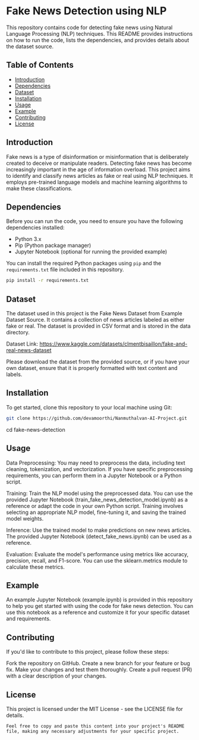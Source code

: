 # Fake News Detection using NLP

This repository contains code for detecting fake news using Natural Language Processing (NLP) techniques. This README provides instructions on how to run the code, lists the dependencies, and provides details about the dataset source.

## Table of Contents
- [Introduction](#introduction)
- [Dependencies](#dependencies)
- [Dataset](#dataset)
- [Installation](#installation)
- [Usage](#usage)
- [Example](#example)
- [Contributing](#contributing)
- [License](#license)

## Introduction

Fake news is a type of disinformation or misinformation that is deliberately created to deceive or manipulate readers. Detecting fake news has become increasingly important in the age of information overload. This project aims to identify and classify news articles as fake or real using NLP techniques. It employs pre-trained language models and machine learning algorithms to make these classifications.

## Dependencies

Before you can run the code, you need to ensure you have the following dependencies installed:

- Python 3.x
- Pip (Python package manager)
- Jupyter Notebook (optional for running the provided example)

You can install the required Python packages using `pip` and the `requirements.txt` file included in this repository.

```bash
pip install -r requirements.txt
```
## Dataset

The dataset used in this project is the Fake News Dataset from Example Dataset Source. It contains a collection of news articles labeled as either fake or real. The dataset is provided in CSV format and is stored in the data directory.

Dataset Link: https://www.kaggle.com/datasets/clmentbisaillon/fake-and-real-news-dataset

Please download the dataset from the provided source, or if you have your own dataset, ensure that it is properly formatted with text content and labels.

## Installation
To get started, clone this repository to your local machine using Git:

```bash
git clone https://github.com/devamoorthi/Nanmuthalvan-AI-Project.git
```

cd fake-news-detection
## Usage
Data Preprocessing: You may need to preprocess the data, including text cleaning, tokenization, and vectorization. If you have specific preprocessing requirements, you can perform them in a Jupyter Notebook or a Python script.

Training: Train the NLP model using the preprocessed data. You can use the provided Jupyter Notebook (train_fake_news_detection_model.ipynb) as a reference or adapt the code in your own Python script. Training involves selecting an appropriate NLP model, fine-tuning it, and saving the trained model weights.

Inference: Use the trained model to make predictions on new news articles. The provided Jupyter Notebook (detect_fake_news.ipynb) can be used as a reference.

Evaluation: Evaluate the model's performance using metrics like accuracy, precision, recall, and F1-score. You can use the sklearn.metrics module to calculate these metrics.

## Example
An example Jupyter Notebook (example.ipynb) is provided in this repository to help you get started with using the code for fake news detection. You can use this notebook as a reference and customize it for your specific dataset and requirements.

## Contributing
If you'd like to contribute to this project, please follow these steps:

Fork the repository on GitHub.
Create a new branch for your feature or bug fix.
Make your changes and test them thoroughly.
Create a pull request (PR) with a clear description of your changes.
## License
This project is licensed under the MIT License - see the LICENSE file for details.

```vbnet
Feel free to copy and paste this content into your project's README file, making any necessary adjustments for your specific project.
```
